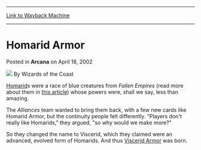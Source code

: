 
---
[Link to Wayback Machine](https://web.archive.org/web/20210429155417/https://magic.wizards.com/en/articles/archive/arcana/homarid-armor-2002-04-18)

[_metadata_:author]:- "Wizards of the Coast"
[_metadata_:description]:- "Homarids were a race of blue creatures from Fallen Empires (read more about them in this article) whose powers were, shall we say, less than amazing. The Alliances team wanted to bring them back, with a few new cards like Homarid Armor, but the continuity people felt differently. `Players don't really like Homarids,` they argued, `so why would we make more?` So they changed"
[_metadata_:generator]:- "Drupal 7 (http://drupal.org)"
[_metadata_:node]:- "608296"
[_metadata_:publish_date]:- "2002-04-18"
[_metadata_:source]:- "div-main-content"
[_metadata_:title]:- "Homarid Armor"
[_metadata_:wayback_capture_timestamp]:- "2021-04-29 15:54:17"
[_metadata_:wayback_raw_url]:- "https://web.archive.org/web/20210429155417id_/https://magic.wizards.com/en/articles/archive/arcana/homarid-armor-2002-04-18"
[_metadata_:wayback_url]:- "https://magic.wizards.com/en/articles/archive/arcana/homarid-armor-2002-04-18"
---


Homarid Armor
=============



 Posted in **Arcana**
 on April 18, 2002 






![](https://media.magic.wizards.com/styles/auth_small/public/images/person/wizards_author.jpg)
By Wizards of the Coast











[Homarid](http://gatherer.wizards.com/Pages/Card/Details.aspx?name=Homarid)s were a race of blue creatures from *Fallen Empires* (read more about them in [this article](http://archive.wizards.com/default.asp?x=mtgcom/daily/bb6)) whose powers were, shall we say, less than amazing.


The *Alliances* team wanted to bring them back, with a few new cards like Homarid Armor, but the continuity people felt differently. "Players don't really like Homarids," they argued, "so why would we make more?"


So they changed the name to Viscerid, which they claimed were an advanced, evolved form of Homarids. And thus [Viscerid Armor](http://gatherer.wizards.com/Pages/Card/Details.aspx?name=Viscerid+Armor) was born.







